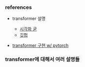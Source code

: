 ### references

- transformer 설명
  - [시각화 굳](http://jalammar.github.io/illustrated-transformer/)
  - [깃헙](https://pozalabs.github.io/transformer/)

- [transformer 구현 w/ pytorch](https://github.com/jadore801120/attention-is-all-you-need-pytorch/tree/master/transformer)

### transformer에 대해서 여러 설명들
